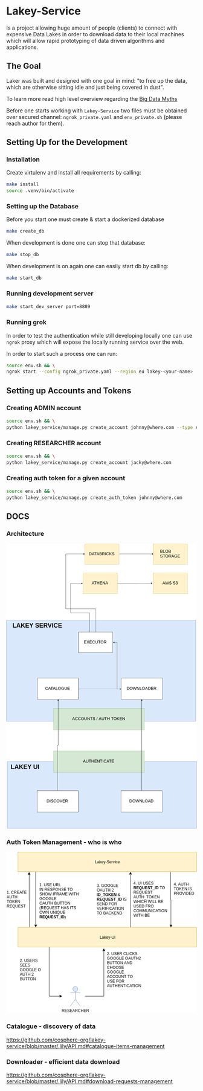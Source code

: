 
# Lakey-Service

Is a project allowing huge amount of people (clients) to connect with expensive Data Lakes in order to download data to their local machines which will allow rapid prototyping of data driven algorithms and applications.

## The Goal

Laker was built and designed with one goal in mind: "to free up the data, which are otherwise sitting idle and just being covered in dust".

To learn more read high level overview regarding the [Big Data Myths](https://github.com/cosphere-org/lakey-service/blob/master/LAKEY.md)

Before one starts working with `Lakey-Service` two files must be obtained over secured channel: `ngrok_private.yaml` and `env_private.sh` (please reach author for them).

## Setting Up for the Development

### Installation

Create virtulenv and install all requirements by calling:

```bash
make install
source .venv/bin/activate
```

### Setting up the Database

Before you start one must create & start a dockerized database

```bash
make create_db
```

When development is done one can stop that database:

```bash
make stop_db
```

When development is on again one can easily start db by calling:

```bash
make start_db
```


### Running development server

```bash
make start_dev_server port=8889
```

### Running grok

In order to test the authentication while still developing locally one can use `ngrok` proxy which will expose the locally running service over the web.

In order to start such a process one can run:

```bash
source env.sh && \
ngrok start --config ngrok_private.yaml --region eu lakey-<your-name>
```

## Setting up Accounts and Tokens

### Creating ADMIN account

```bash
source env.sh && \
python lakey_service/manage.py create_account johnny@where.com --type ADMIN
```

### Creating RESEARCHER account

```bash
source env.sh && \
python lakey_service/manage.py create_account jacky@where.com
```

### Creating auth token for a given account
```bash
source env.sh && \
python lakey_service/manage.py create_auth_token johnny@where.com
```

## DOCS

### Architecture

[![lakey-flows-main](./assets/lakey-flows-main.png)](https://www.draw.io/#G10wj4nSI7JHLVParPvdDMrLe4CMT4Vg6r)

### Auth Token Management - who is who

[![auth-token-flow](./assets/lakey-auth-token-flow.png)](https://www.draw.io/#G10wj4nSI7JHLVParPvdDMrLe4CMT4Vg6r)

### Catalogue - discovery of data

https://github.com/cosphere-org/lakey-service/blob/master/.lily/API.md#catalogue-items-management

### Downloader - efficient data download

https://github.com/cosphere-org/lakey-service/blob/master/.lily/API.md#download-requests-management
